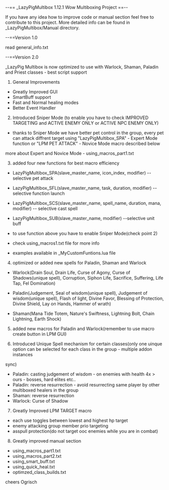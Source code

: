 --== _LazyPigMultibox  1.12.1 Wow Multiboxing Project ==--


If you have any idea how to improve code or manual section feel free to contribute to this project.
More detailed info can be found in _LazyPigMultibox/Manual directory.

--==Version 1.0

read general_info.txt

--==Version 2.0 

_LazyPig Multibox is now optimized to use with Warlock, Shaman, Paladin and Priest classes - best script support

1) General Improvements
- Greatly Improved GUI
- SmartBuff support
- Fast and Normal healing modes
- Better Event Handler

2) Introduced Sniper Mode (to enable you have to check IMPROVED TARGETING and ACTIVE ENEMY ONLY or ACTIVE NPC ENEMY ONLY) 
- thanks to Sniper Mode we have better pet control in the group, every pet can attack diffrent target using "LazyPigMultibox_SPA" - Expert Mode function or "LPM PET ATTACK" - Novice Mode macro described below

more about Expert and Novice Mode - using_macros_part1.txt


3) added four new functions for best macro efficiency
- LazyPigMultibox_SPA(slave_master_name, icon_index, modifier) --selective pet attack
- LazyPigMultibox_SFL(slave_master_name, task, duration, modifier) -- selective function launch
- LazyPigMultibox_SCS(slave_master_name, spell_name, duration, mana, modifier) -- selective cast spell
- LazyPigMultibox_SUB(slave_master_name, modifier) --selective unit buff


- to use function above you have to enable Sniper Mode(check point 2)
- check using_macros1.txt file for more info
- examples available in _MyCustomFuntions.lua file

4) optimized or added new spells for Paladin, Shaman and Warlock

- Warlock(Drain Soul, Drain Life, Curse of Agony, Curse of Shadows(unique spell), Corruption, Siphon Life, Sacrifice, Suffering, Life Tap, Fel Domination)

- Paladin(Judgement, Seal of wisdom(unique spell), Judgement of wisdom(unique spell), Flash of light, Divine Favor, Blessing of Protection, Divine Shield, Lay on Hands, Hammer of wrath)

- Shaman(Mana Tide Totem, Nature's Swiftness, Lightning Bolt, Chain Lightning, Earth Shock)

5) added new macros for Paladin and Warlock(remember to use macro create button in LPM GUI)

6) Introduced Unique Spell mechanism for certain classes(only one uinque option can be selected for each class in the group - multiple addon instances 

sync)
- Paladin: casting judgement of wisdom - on enemies with health 4x > ours - bosses, hard elites etc..
- Paladin: reverse resurrection - avoid resurrecting same player by other multiboxed healers in the group 
- Shaman: reverse resurrection
- Warlock: Curse of Shadow

7) Greatly Improved LPM TARGET macro
- each use toggles between lowest and highest hp target
- enemy attacking group member prio targeting
- asspull protection(do not target ooc enemies while you are in combat)

8) Greatly improved manual section
- using_macros_part1.txt
- using_macros_part2.txt
- using_smart_buff.txt
- using_quick_heal.txt
- optimzed_class_builds.txt


cheers Ogrisch
